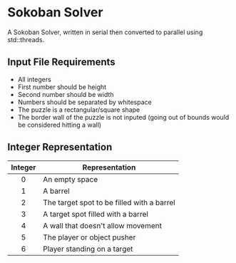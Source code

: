 # Sokoban Solver

A Sokoban Solver, written in serial then converted to parallel using std::threads.

## Input File Requirements

- All integers
- First number should be height
- Second number should be width
- Numbers should be separated by whitespace
- The puzzle is a rectangular/square shape
- The border wall of the puzzle is not inputed (going out of bounds would be considered hitting a wall)

## Integer Representation

| Integer |  Representation |
| :-----: |  -------------- |
| 0 | An empty space |
| 1 | A barrel |
| 2 | The target spot to be filled with a barrel |
| 3 | A target spot filled with a barrel |
| 4 | A wall that doesn't allow movement |
| 5 | The player or object pusher |
| 6 | Player standing on a target |
